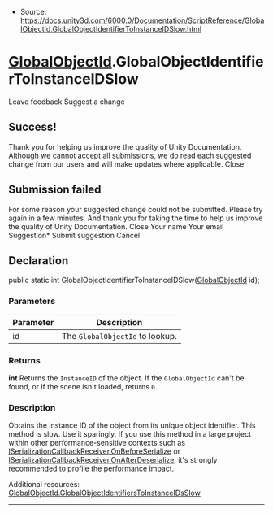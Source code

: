 * Source: https://docs.unity3d.com/6000.0/Documentation/ScriptReference/GlobalObjectId.GlobalObjectIdentifierToInstanceIDSlow.html

#  [GlobalObjectId](https://docs.unity3d.com/6000.0/Documentation/ScriptReference/GlobalObjectId.html).GlobalObjectIdentifierToInstanceIDSlow
Leave feedback
Suggest a change
## Success!
Thank you for helping us improve the quality of Unity Documentation. Although we cannot accept all submissions, we do read each suggested change from our users and will make updates where applicable.
Close
## Submission failed
For some reason your suggested change could not be submitted. Please <a>try again</a> in a few minutes. And thank you for taking the time to help us improve the quality of Unity Documentation.
Close
Your name Your email Suggestion* Submit suggestion
Cancel
## Declaration
public static int GlobalObjectIdentifierToInstanceIDSlow([GlobalObjectId](https://docs.unity3d.com/6000.0/Documentation/ScriptReference/GlobalObjectId.html) id); 
### Parameters
Parameter | Description  
---|---  
id | The `GlobalObjectId` to lookup.  
### Returns
**int** Returns the `InstanceID` of the object. If the `GlobalObjectId` can't be found, or if the scene isn't loaded, returns `0`. 
### Description
Obtains the instance ID of the object from its unique object identifier.
This method is slow. Use it sparingly. If you use this method in a large project within other performance-sensitive contexts such as [ISerializationCallbackReceiver.OnBeforeSerialize](https://docs.unity3d.com/6000.0/Documentation/ScriptReference/ISerializationCallbackReceiver.OnBeforeSerialize.html) or [ISerializationCallbackReceiver.OnAfterDeserialize](https://docs.unity3d.com/6000.0/Documentation/ScriptReference/ISerializationCallbackReceiver.OnAfterDeserialize.html), it's strongly recommended to profile the performance impact.  
  
Additional resources: [GlobalObjectId.GlobalObjectIdentifiersToInstanceIDsSlow](https://docs.unity3d.com/6000.0/Documentation/ScriptReference/GlobalObjectId.GlobalObjectIdentifiersToInstanceIDsSlow.html)
* * *
